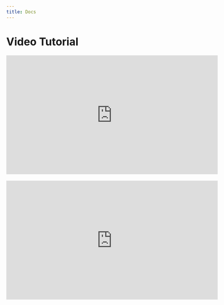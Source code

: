 ```yaml
---
title: Docs
---
```


# Video Tutorial

<p style="text-align: center">
<iframe width="560" height="315" src="https://www.youtube.com/embed/videoseries?list=PLsXgBGH3nG7iZSlssmZB3xWsAJlst2j2z" frameborder="0" allow="autoplay; encrypted-media" allowfullscreen></iframe>
&nbsp;&nbsp;&nbsp;
<iframe width="560" height="315" src="https://www.youtube.com/embed/videoseries?list=PLsXgBGH3nG7h6zy2hENGRJbs0BYQaqBu4" frameborder="0" allow="autoplay; encrypted-media" allowfullscreen></iframe>
</p>

